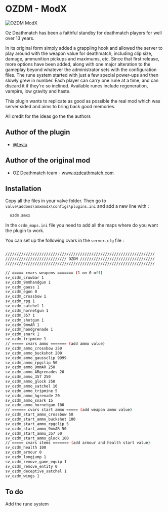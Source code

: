 # OZDM - ModX

![OZDM ModX](https://repository-images.githubusercontent.com/491540429/07c20528-70e2-4dc9-a30d-2f274ad42112)

Oz Deathmatch has been a faithful standby for deathmatch players for well over 13 years. 

In its original form simply added a grappling hook and allowed the server to play around with the weapon value for deathmatch, including clip size, damage, ammunition pickups and maximums, etc. Since that first release, more options have been added, along with one major alteration to the gameplay beyond whatever the administrator sets with the configuration files. The rune system started with just a few special power-ups and then slowly grew in number. Each player can carry one rune at a time, and can discard it if they're so inclined. Available runes include regeneration, vampire, low gravity and haste.


This plugin wants to replicate as good as possible the real mod which was server sided and aims to bring back good memories.

All credit for the ideas go the the authors


## Author of the plugin

- [@teylo](https://github.com/andreiseverin)

## Author of the original mod 
- OZ Deathmatch team - www.ozdeathmatch.com



## Installation

Copy all the files in your valve folder. Then go to `valve\addons\amxmodx\configs\plugins.ini` and add a new line with : 

```bash
  ozdm.amxx
```
In the `ozdm_maps.ini` file you need to add all the maps where do you want the plugin to work.

You can set up the following cvars in the `server.cfg` file :

```bash

//////////////////////////////////////////////////////////////////
/////////////////////////// OZDM /////////////////////////////////
//////////////////////////////////////////////////////////////////

// ===== cvars weapons ======= (1-on 0-off)
sv_ozdm_crowbar 1
sv_ozdm_9mmhandgun 1
sv_ozdm_gauss 1
sv_ozdm_egon 0
sv_ozdm_crossbow 1
sv_ozdm_rpg 1
sv_ozdm_satchel 1
sv_ozdm_hornetgun 1
sv_ozdm_357 1
sv_ozdm_shotgun 1
sv_ozdm_9mmAR 1
sv_ozdm_handgrenade 1
sv_ozdm_snark 1
sv_ozdm_tripmine 1
// ===== cvars ammo ======= (add ammo value)
sv_ozdm_ammo_crossbow 250
sv_ozdm_ammo_buckshot 200
sv_ozdm_ammo_gaussclip 9999
sv_ozdm_ammo_rpgclip 50
sv_ozdm_ammo_9mmAR 250
sv_ozdm_ammo_ARgrenades 20
sv_ozdm_ammo_357 250
sv_ozdm_ammo_glock 250	
sv_ozdm_ammo_satchel 10
sv_ozdm_ammo_tripmine 5
sv_ozdm_ammo_hgrenade 20
sv_ozdm_ammo_snark 15	
sv_ozdm_ammo_hornetgun 100	
// ====== cvars start ammo ===== (add weapon ammo value)
sv_ozdm_start_ammo_crossbow 50
sv_ozdm_start_ammo_buckshot 100
sv_ozdm_start_ammo_rpgclip 5
sv_ozdm_start_ammo_9mmAR 50
sv_ozdm_start_ammo_357 50
sv_ozdm_start_ammo_glock 100
// ===== cvars items ======= (add armour and health start value)
sv_ozdm_health 100
sv_ozdm_armour 0
sv_ozdm_longjump 1 
sv_ozdm_remove_game_equip 1
sv_ozdm_remove_entity 0
sv_ozdm_deceptive_satchel 1
sv_ozdm_wings 1 

```

## To do

Add the rune system
